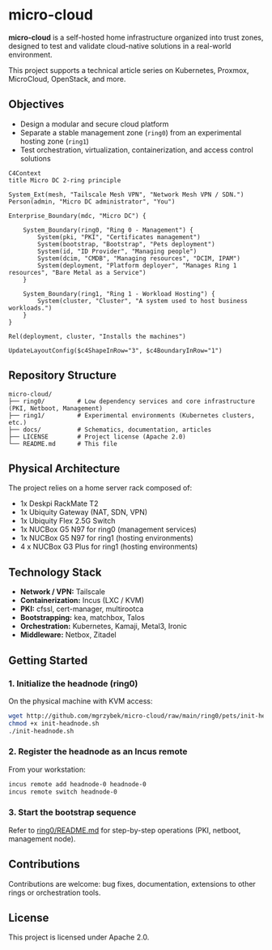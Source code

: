 # micro-cloud

**micro-cloud** is a self-hosted home infrastructure organized into trust zones, designed to test and validate cloud-native solutions in a real-world environment.

This project supports a technical article series on Kubernetes, Proxmox, MicroCloud, OpenStack, and more.

## Objectives

- Design a modular and secure cloud platform
- Separate a stable management zone (`ring0`) from an experimental hosting zone (`ring1`)
- Test orchestration, virtualization, containerization, and access control solutions

```mermaid
C4Context
title Micro DC 2-ring principle

System_Ext(mesh, "Tailscale Mesh VPN", "Network Mesh VPN / SDN.")
Person(admin, "Micro DC administrator", "You")

Enterprise_Boundary(mdc, "Micro DC") {

    System_Boundary(ring0, "Ring 0 - Management") {
        System(pki, "PKI", "Certificates management")
        System(bootstrap, "Bootstrap", "Pets deployment")
        System(id, "ID Provider", "Managing people")
        System(dcim, "CMDB", "Managing resources", "DCIM, IPAM")
        System(deployment, "Platform deployer", "Manages Ring 1 resources", "Bare Metal as a Service")
    }

    System_Boundary(ring1, "Ring 1 - Workload Hosting") {
        System(cluster, "Cluster", "A system used to host business workloads.")
    }
}

Rel(deployment, cluster, "Installs the machines")

UpdateLayoutConfig($c4ShapeInRow="3", $c4BoundaryInRow="1")
```

## Repository Structure

```plaintext
micro-cloud/
├── ring0/         # Low dependency services and core infrastructure (PKI, Netboot, Management)
├── ring1/         # Experimental environments (Kubernetes clusters, etc.)
├── docs/          # Schematics, documentation, articles
├── LICENSE        # Project license (Apache 2.0)
└── README.md      # This file
```

## Physical Architecture

The project relies on a home server rack composed of:

- 1x Deskpi RackMate T2
- 1x Ubiquity Gateway (NAT, SDN, VPN)
- 1x Ubiquity Flex 2.5G Switch
- 1x NUCBox G5 N97 for ring0 (management services)
- 1x NUCBox G5 N97 for ring1 (hosting environments)
- 4 x NUCBox G3 Plus for ring1 (hosting environments)

## Technology Stack

- **Network / VPN:** Tailscale
- **Containerization:** Incus (LXC / KVM)
- **PKI:** cfssl, cert-manager, multirootca
- **Bootstrapping:** kea, matchbox, Talos
- **Orchestration:** Kubernetes, Kamaji, Metal3, Ironic
- **Middleware:** Netbox, Zitadel

## Getting Started

### 1. Initialize the headnode (ring0)

On the physical machine with KVM access:

```bash
wget http://github.com/mgrzybek/micro-cloud/raw/main/ring0/pets/init-headnode.sh
chmod +x init-headnode.sh
./init-headnode.sh
```

### 2. Register the headnode as an Incus remote

From your workstation:

```bash
incus remote add headnode-0 headnode-0
incus remote switch headnode-0
```

### 3. Start the bootstrap sequence

Refer to [ring0/README.md](ring0/README.md) for step-by-step operations (PKI, netboot, management node).

## Contributions

Contributions are welcome: bug fixes, documentation, extensions to other rings or orchestration tools.

## License

This project is licensed under Apache 2.0.
